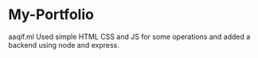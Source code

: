 # My-Portfolio
aaqif.ml
Used simple HTML CSS and JS for some operations and added a backend using node and express.

